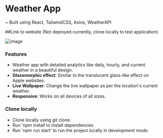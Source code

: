 # Weather App
~ Built using React, TailwindCSS, Axios, WeatherAPI

##Link to website
(Not deployed currently, clone locally to test application)

![image](https://github.com/rraj-official/weather-app/assets/119522203/dde0d2cc-ea4f-416b-89cc-690ede24d79d)

### Features
+ Weather app with detailed analytics like daily, hourly, and current weather in a beautiful design.
+ **Glassmorphic effect**: Similar to the translucent glass-like effect on Apple websites.
+ **Live Wallpaper**: Change the live wallpaper as per the location's current weather.
+ **Responsive**: Works on all devices of all sizes.

### Clone locally

+ Clone locally using git clone.
+ Run 'npm install to install dependencies
+ Run 'npm run start' to run the project locally in development mode.

